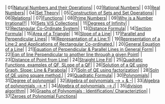 | 01|[Natural Numbers and their Operations](##-lec-01---natural-numbers-and-their-operations)|
| 02|[Rational Numbers](##-lec-02---rational-numbers)|
| 03|[Real Numbers](##-lec-03---real-numbers)|
| 04|[Set Theory](##-lec-04---set-theory)|
| 05|[Construction of Sets and Set Operations](##-lec-05---construction-of-sets-and-set-operations)|
| 06|[Relations](##-lec-06---relations)|
| 07|[Functions](##-lec-07---functions)|
| 08|[Prime Numbers](##-lec-08---prime-numbers)|
| 09|[Why is a Number Irrational?](##-lec-09---why-is-a-number-irrational?)|
| 10|[Sets V/S Collections](##-lec-10---sets-v/s-collections)|
| 11|[Degrees of Infinity](##-lec-11---degrees-of-infinity)|
| 12|[Rectangular Co-Ordinate System](##-lec-12---rectangular-co-ordinate-system)|
| 13|[Distance Formula](##-lec-13---distance-formula)|
| 14|[Section Formula](##-lec-14---section-formula)|
| 15|[Area of a Triangle](##-lec-15---area-of-a-triangle)|
| 16|[Slope of a Line](##-lec-16---slope-of-a-line)|
| 17|[Parallel and Perpendicular Lines](##-lec-17---parallel-and-perpendicular-lines)|
| 18|[Represantation of a Line:1](##-lec-18---represantation-of-a-line:1)|
| 19|[Representation of a Line:2 and Applications of Rectangular Co-ordinated.](##-lec-19---representation-of-a-line:2-and-applications-of-rectangular-co-ordinated.)|
| 20|[General Equation of a Line](##-lec-20---general-equation-of-a-line)|
| 21|[Equation of Perpendicular & Parallel Lines in General Form](##-lec-21---equation-of-perpendicular-&-parallel-lines-in-general-form)|
| 22|[Eqn of line Perpendicular to another line through a given Point](##-lec-22---eqn-of-line-perpendicular-to-another-line-through-a-given-point)|
| 23|[Distance of Point from Line](##-lec-23---distance-of-point-from-line)|
| 24|[Straight Line Fit](##-lec-24---straight-line-fit)|
| 25|[Quadratic Functions ,examples of QF, SLope of a QF](##-lec-25---quadratic-functions-,examples-of-qf,-slope-of-a-qf)|
| 26|[Solution of a QE using Graph, Slope: Line & Parabola](##-lec-26---solution-of-a-qe-using-graph,-slope:-line-&-parabola)|
| 27|[Soln of QE using factorization](##-lec-27---soln-of-qe-using-factorization)|
| 28|[Soln of QE using square method.](##-lec-28---soln-of-qe-using-square-method.)|
| 29|[Quadratic Formula](##-lec-29---quadratic-formula)|
| 30|[Polynomials](##-lec-30---polynomials)|
| 31|[Degree of polynomial](##-lec-31---degree-of-polynomial)|
| 32|[Algebra of polynomials --> + & -](##-lec-32---algebra-of-polynomials--->-+-&--)|
| 33|[Algebra of polynomials --> *](##-lec-33---algebra-of-polynomials--->-*)|
| 34|[Algebra of polynomials --> /](##-lec-34---algebra-of-polynomials--->-/)|
| 35|[division algorithm](##-lec-35---division-algorithm)|
| 36|[Graphs of Polynomials : Identification/ Characteriztion](##-lec-36---graphs-of-polynomials-:-identification/-characteriztion)|
| 37|[Zeroes of Polynomial Functions](##-lec-37---zeroes-of-polynomial-functions)|
